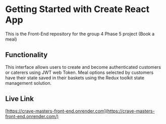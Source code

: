 # Getting Started with Create React App

This is the Front-End repository for the group 4 Phase 5 project (Book a meal)

## Functionality

This interface allows users to create and become authenticated customers or caterers using JWT web Token. Meal options selected by customers have their state saved in their baskets using the Redux toolkit state management solution.

## Live Link

[https://crave-masters-front-end.onrender.com](https://crave-masters-front-end.onrender.com/)